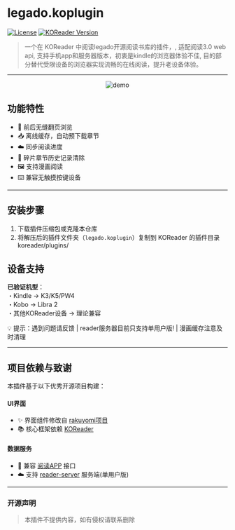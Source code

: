 # legado.koplugin

[![License](https://img.shields.io/badge/License-CC_BY--NC_3.0-lightgrey.svg)](https://creativecommons.org/licenses/by-nc/3.0/)
[![KOReader Version](https://img.shields.io/badge/KOReader-v2024.01+-green.svg)](https://github.com/koreader/koreader)

>一个在 KOReader 中阅读legado开源阅读书库的插件，, 适配阅读3.0 web api, 支持手机app和服务器版本，初衷是kindle的浏览器体验不佳, 目的部分替代受限设备的浏览器实现流畅的在线阅读，提升老设备体验。

---

<p align="center">
  <img src="./assets/demo.gif" alt="demo" style="max-width:40%; height:auto;">
</p>


## 功能特性

- 🔄 前后无缝翻页浏览
- 📥 离线缓存，自动预下载章节
- ☁️ 同步阅读进度
- 🧹 碎片章节历史记录清除
- 🖼️ 支持漫画阅读
- ⌨️ 兼容无触摸按键设备

---

## 安装步骤
1. 下载插件压缩包或克隆本仓库
2. 将解压后的插件文件夹（`legado.koplugin`）复制到 KOReader 的插件目录 koreader/plugins/

## 设备支持  
**已验证机型**：  
・Kindle → K3/K5/PW4  
・Kobo → Libra 2  
・其他KOReader设备 → 理论兼容  

💡 提示：遇到问题请反馈 | reader服务器目前只支持单用户版! | 漫画缓存注意及时清理  

-----

## 项目依赖与致谢

本插件基于以下优秀开源项目构建：

#### UI界面
- ✨ 界面组件修改自 [rakuyomi项目](https://github.com/hanatsumi/rakuyomi)
- 📚 核心框架依赖 [KOReader](https://github.com/koreader/koreader)

#### 数据服务
- 📱 兼容 [阅读APP](https://github.com/gedoor/legado) 接口
- ☁️ 支持 [reader-server](https://github.com/hectorqin/reader) 服务端(单用户版)

---

### 开源声明
> 本插件不提供内容，如有侵权请联系删除  

